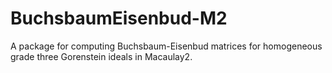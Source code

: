 # BuchsbaumEisenbud-M2
A package for computing Buchsbaum-Eisenbud matrices for homogeneous grade three Gorenstein ideals in Macaulay2.
